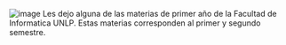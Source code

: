 ![image](https://github.com/Giancardonee/Primer-anho-Licenciatrura-en-Sistemas/assets/114377978/2f4332e6-7b5d-419a-999b-166454489ca9)
Les dejo alguna de las materias de primer año de la Facultad de Informatica UNLP. 
Estas materias corresponden al primer y segundo semestre.
